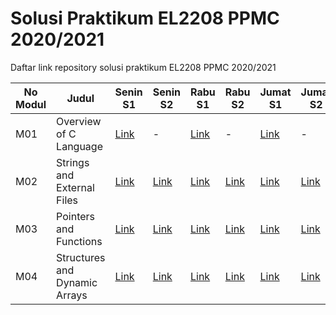 # Solusi Praktikum EL2208 PPMC 2020/2021
Daftar link repository solusi praktikum EL2208 PPMC 2020/2021

| No Modul | Judul | Senin S1 | Senin S2 | Rabu S1 | Rabu S2 | Jumat S1 | Jumat S2 |
|----------|-------|----------|----------|---------|---------|----------|----------|
| M01 | Overview of C Language | [Link](https://github.com/el2208-ppmc-21/modul-1-senin-titoirfan) | - | [Link](https://github.com/el2208-ppmc-21/modul-1-rabu-titoirfan) | - | [Link](https://github.com/el2208-ppmc-21/modul-1-jumat-titoirfan) | - |
| M02 | Strings and External Files |[Link](https://github.com/el2208-ppmc-21/modul-2-senin-soal-1-titoirfan) | [Link](https://github.com/el2208-ppmc-21/modul-2-senin-soal-2-titoirfan) | [Link](https://github.com/el2208-ppmc-21-b/modul-2-rabu-soal-1-titoirfan) | [Link](https://github.com/el2208-ppmc-21-b/modul-2-rabu-soal-2-titoirfan) | [Link](https://github.com/el2208-ppmc-21-c/modul-2-jumat-soal-1-titoirfan) | [Link](https://github.com/el2208-ppmc-21-c/modul-2-jumat-soal-2-titoirfan) |
| M03 | Pointers and Functions | [Link](https://github.com/el2208-ppmc-21/modul-3-senin-soal-1-titoirfan) | [Link](https://github.com/el2208-ppmc-21/modul-3-senin-soal-2-titoirfan) | [Link](https://github.com/el2208-ppmc-21-b/modul-3-rabu-soal-1-titoirfan) | [Link](https://github.com/el2208-ppmc-21-b/modul-3-rabu-soal-2-titoirfan) | [Link](https://github.com/el2208-ppmc-21-c/modul-3-jumat-soal-1-titoirfan) | [Link](https://github.com/el2208-ppmc-21-c/modul-3-jumat-soal-2-titoirfan) |
| M04 | Structures and Dynamic Arrays | [Link](https://github.com/el2208-ppmc-21/modul-4-senin-soal-1-titoirfan) | [Link](https://github.com/el2208-ppmc-21/modul-4-senin-soal-2-titoirfan) | [Link](https://github.com/el2208-ppmc-21-b/modul-4-rabu-soal-1-titoirfan) | [Link](https://github.com/el2208-ppmc-21-b/modul-4-rabu-soal-2-titoirfan) | [Link](https://github.com/el2208-ppmc-21-c/modul-4-jumat-soal-1-titoirfan) | [Link](https://github.com/el2208-ppmc-21-c/modul-4-jumat-soal-2-titoirfan) |
